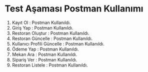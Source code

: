 # Test Aşaması Postman Kullanımı
1. Kayıt Ol : Postman Kullanıldı.
2. Giriş Yap : Postman Kullanıldı.
3. Restoran Oluştur : Postman Kullanıldı.
4. Restoran Güncelle : Postman Kullanıldı.
5. Kullanıcı Profili Güncelle : Postman Kullanıldı.
6. Ödeme Yap : Postman Kullanıldı.
7. Mekan Ara : Postman Kullanıldı.
8. Sipariş Ver : Postman Kullanıldı.
9. Restoran Listele : Postman Kullanıldı.
